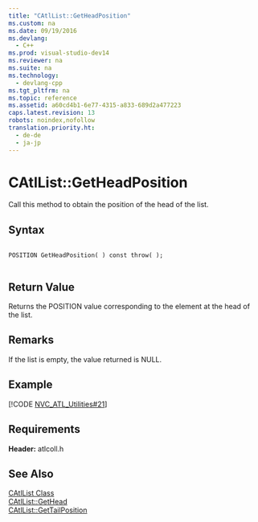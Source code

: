 ```yaml
---
title: "CAtlList::GetHeadPosition"
ms.custom: na
ms.date: 09/19/2016
ms.devlang: 
  - C++
ms.prod: visual-studio-dev14
ms.reviewer: na
ms.suite: na
ms.technology: 
  - devlang-cpp
ms.tgt_pltfrm: na
ms.topic: reference
ms.assetid: a60cd4b1-6e77-4315-a833-689d2a477223
caps.latest.revision: 13
robots: noindex,nofollow
translation.priority.ht: 
  - de-de
  - ja-jp
---
```

# CAtlList::GetHeadPosition
Call this method to obtain the position of the head of the list.  
  
## Syntax  
  
```  
  
POSITION GetHeadPosition( ) const throw( );  
  
```  
  
## Return Value  
 Returns the POSITION value corresponding to the element at the head of the list.  
  
## Remarks  
 If the list is empty, the value returned is NULL.  
  
## Example  
 [!CODE [NVC_ATL_Utilities#21](../CodeSnippet/VS_Snippets_Cpp/NVC_ATL_Utilities#21)]  
  
## Requirements  
 **Header:** atlcoll.h  
  
## See Also  
 [CAtlList Class](../vs140/CAtlList-Class.md)   
 [CAtlList::GetHead](../vs140/CAtlList--GetHead.md)   
 [CAtlList::GetTailPosition](../vs140/CAtlList--GetTailPosition.md)